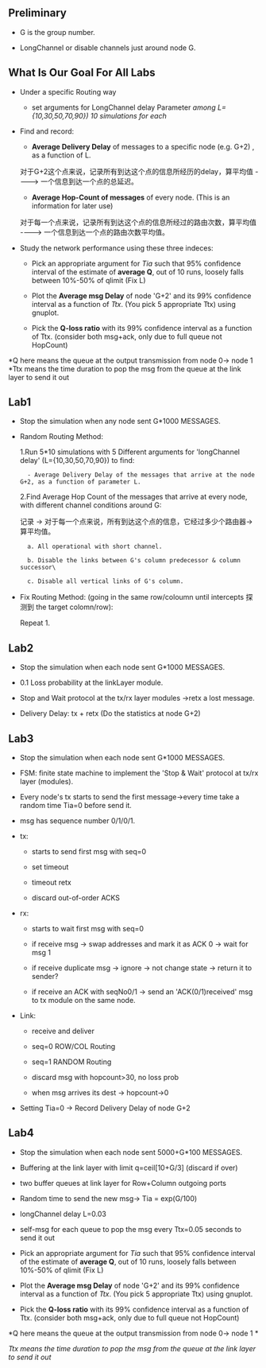 


## Preliminary

- G is the group number.

- LongChannel or disable channels just around node G.



## What Is Our Goal For All Labs

- Under a specific Routing way

    - set arguments for LongChannel delay Parameter *among L={10,30,50,70,90}) 10 simulations for each*

- Find and record:

    - **Average Delivery Delay** of messages to a specific node (e.g. G+2) , as a function of L.

    对于G+2这个点来说，记录所有到达这个点的信息所经历的delay，算平均值 ----> 一个信息到达一个点的总延迟。

    - **Average Hop-Count of messages** of every node. (This is an information for later use)

    对于每一个点来说，记录所有到达这个点的信息所经过的路由次数，算平均值 ----> 一个信息到达一个点的路由次数平均值。

- Study the network performance using these three indeces:

    - Pick an appropriate argument for *Tia* such that 95% confidence interval of the estimate of **average Q**, out of 10 runs, loosely falls between 10%-50% of qlimit (Fix L)

    - Plot the **Average msg Delay** of node 'G+2' and its 99% confidence interval as a function of *Ttx*. (You pick 5 appropriate Ttx) using gnuplot.

    - Pick the **Q-loss ratio** with its 99% confidence interval as a function of Ttx. (consider both msg+ack, only due to full queue not HopCount)

*Q here means the queue at the output transmission from node 0-> node 1
*Ttx means the time duration to pop the msg from the queue at the link layer to send it out


## Lab1

- Stop the simulation when any node sent G*1000 MESSAGES.

- Random Routing Method:

    1.Run 5*10 simulations with 5 Different arguments for 'longChannel delay' (L={10,30,50,70,90}) to find:

        - Average Delivery Delay of the messages that arrive at the node G+2, as a function of parameter L.


    2.Find Average Hop Count of the messages that arrive at every node, with different channel conditions around G:
    
    记录 -> 对于每一个点来说，所有到达这个点的信息，它经过多少个路由器->算平均值。

        a. All operational with short channel.
        
        b. Disable the links between G's column predecessor & column successor\
        
        c. Disable all vertical links of G's column.


- Fix Routing Method: (going in the same row/coloumn until intercepts 探测到 the target colomn/row):

    Repeat 1.
    
    

## Lab2 

- Stop the simulation when each node sent G*1000 MESSAGES.

- 0.1 Loss probability at the linkLayer module.

- Stop and Wait protocol at the tx/rx layer modules ->retx a lost message.

- Delivery Delay: tx + retx (Do the statistics at node G+2)



## Lab3

- Stop the simulation when each node sent G*1000 MESSAGES.

- FSM: finite state machine to implement the 'Stop & Wait' protocol at tx/rx layer (modules).

- Every node's tx starts to send the first message->every time take a random time Tia=0 before send it.

- msg has sequence number 0/1/0/1.

- tx:

    - starts to send first msg with seq=0

    - set timeout
    
    - timeout retx
    
    - discard out-of-order ACKS
   
- rx:

    - starts to wait first msg with seq=0
    
    - if receive msg -> swap addresses and mark it as ACK 0 -> wait for msg 1
    
    - if receive duplicate msg -> ignore -> not change state -> return it to sender?
    
    - if receive an ACK with seqNo0/1 -> send an 'ACK(0/1)received' msg to tx module on the same node.
    
    
- Link:

    - receive and deliver
    
    - seq=0 ROW/COL Routing
    
    - seq=1 RANDOM Routing

    - discard msg with hopcount>30, no loss prob
    
    - when msg arrives its dest -> hopcount->0
    
- Setting Tia=0 -> Record Delivery Delay of node G+2


## Lab4
 
- Stop the simulation when each node sent 5000+G*100 MESSAGES.

- Buffering at the link layer with limit q=ceil[10+G/3] (discard if over)

- two buffer queues at link layer for Row+Column outgoing ports

- Random time to send the new msg-> Tia = exp(G/100)

- longChannel delay L=0.03

- self-msg for each queue to pop the msg every Ttx=0.05 seconds to send it out

- Pick an appropriate argument for *Tia* such that 95% confidence interval of the estimate of **average Q**, out of 10 runs, loosely falls between 10%-50% of qlimit (Fix L)

- Plot the **Average msg Delay** of node 'G+2' and its 99% confidence interval as a function of *Ttx*. (You pick 5 appropriate Ttx) using gnuplot.

- Pick the **Q-loss ratio** with its 99% confidence interval as a function of Ttx. (consider both msg+ack, only due to full queue not HopCount)

*Q here means the queue at the output transmission from node 0-> node 1 *

*Ttx means the time duration to pop the msg from the queue at the link layer to send it out*


